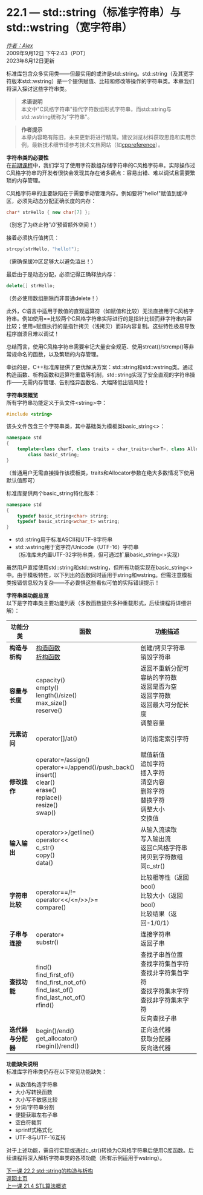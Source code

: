 22.1 — std::string（标准字符串）与std::wstring（宽字符串）  
========================================================

[*作者：Alex*](https://www.learncpp.com/author/Alex/ "查看 Alex 的所有文章")  
2009年9月12日 下午2:43（PDT）  
2023年8月12日更新  

标准库包含众多实用类——但最实用的或许是std::string。std::string（及其宽字符版本std::wstring）是一个提供赋值、比较和修改等操作的字符串类。本章我们将深入探讨这些字符串类。  

> **术语说明**  
> 本文中"C风格字符串"指代字符数组形式字符串，而std::string与std::wstring统称为"字符串"。  

> **作者提示**  
> 本章内容略有陈旧，未来更新将进行精简。建议浏览材料获取思路和实用示例，最新技术细节请参考技术文档网站（如[cppreference](https://en.cppreference.com/w/cpp/string/basic_string)）。  

**字符串类的必要性**  
在[前期课程](66-c-style-strings/)中，我们学习了使用字符数组存储字符串的C风格字符串。实际操作过C风格字符串的开发者很快会发现其存在诸多痛点：容易出错、难以调试且需要繁琐的内存管理。  

C风格字符串的主要缺陷在于需要手动管理内存。例如要将"hello!"赋值到缓冲区，必须先动态分配正确长度的内存：  
```cpp
char* strHello { new char[7] };
```  
（别忘了为终止符'\0'预留额外空间！）  

接着必须执行值拷贝：  
```cpp
strcpy(strHello, "hello!");
```  
（需确保缓冲区足够大以避免溢出！）  

最后由于是动态分配，必须记得正确释放内存：  
```cpp
delete[] strHello;
```  
（务必使用数组删除而非普通delete！）  

此外，C语言中适用于数值的直观运算符（如赋值和比较）无法直接用于C风格字符串。例如使用==比较两个C风格字符串实际进行的是指针比较而非字符串内容比较；使用=赋值执行的是指针拷贝（浅拷贝）而非内容复制。这些特性极易导致程序崩溃且难以调试！  

总结而言，使用C风格字符串需要牢记大量安全规范、使用strcat()/strcmp()等非常规命名的函数，以及繁琐的内存管理。  

幸运的是，C++标准库提供了更优解决方案：std::string和std::wstring类。通过构造函数、析构函数和运算符重载等机制，std::string实现了安全直观的字符串操作——无需内存管理、告别怪异函数名、大幅降低出错风险！  

**字符串类概览**  
所有字符串功能定义于头文件\<string>中：  
```cpp
#include <string>
```  

该头文件包含三个字符串类，其中基础类为模板类basic\_string\<\>：  
```cpp
namespace std
{
    template<class charT, class traits = char_traits<charT>, class Allocator = allocator<charT> >
        class basic_string;
}
```  
（普通用户无需直接操作该模板类，traits和Allocator参数在绝大多数情况下使用默认值即可）  

标准库提供两个basic\_string特化版本：  
```cpp
namespace std
{
    typedef basic_string<char> string;
    typedef basic_string<wchar_t> wstring;
}
```  
* std::string用于标准ASCII和UTF-8字符串  
* std::wstring用于宽字符/Unicode（UTF-16）字符串  
（标准库未内置UTF-32字符串类，但可通过扩展basic\_string\<\>实现）  

虽然用户直接使用std::string和std::wstring，但所有功能实现在basic\_string\<\>中。由于模板特性，以下列出的函数同时适用于string和wstring。但需注意模板类报错信息较为复杂——不必畏惧这些看似可怕的实际错误提示！  

**字符串类功能总览**  
以下是字符串类主要功能列表（多数函数提供多种重载形式，后续课程将详细讲解）：  

| 功能分类            | 函数                                                                 | 功能描述                                                                 |
|---------------------|----------------------------------------------------------------------|--------------------------------------------------------------------------|
| **构造与析构**      | [构造函数](17-2-ststring-construction-and-destruction/)<br>[析构函数](17-2-ststring-construction-and-destruction/) | 创建/拷贝字符串<br>销毁字符串                                            |
| **容量与长度**      | capacity()<br>empty()<br>length()/size()<br>max_size()<br>reserve() | 返回不重新分配可容纳的字符数<br>返回是否为空<br>返回字符数<br>返回最大可分配长度<br>调整容量 |
| **元素访问**        | operator[]/at()                                                     | 访问指定索引字符                                                         |
| **修改操作**        | operator=/assign()<br>operator+=/append()/push_back()<br>insert()<br>clear()<br>erase()<br>replace()<br>resize()<br>swap() | 赋值新值<br>追加字符<br>插入字符<br>清空内容<br>删除字符<br>替换字符<br>调整大小<br>交换值 |
| **输入输出**        | operator\>\>/getline()<br>operator\<\<<br>c_str()<br>copy()<br>data() | 从输入流读取<br>写入输出流<br>返回C风格字符串<br>拷贝到字符数组<br>同c_str() |
| **字符串比较**      | operator==/!=<br>operator<</<=/>>/>=<br>compare()                   | 比较相等性（返回bool）<br>比较大小（返回bool）<br>比较结果（返回-1/0/1） |
| **子串与连接**      | operator+<br>substr()                                               | 连接字符串<br>返回子串                                                   |
| **查找功能**        | find()<br>find_first_of()<br>find_first_not_of()<br>find_last_of()<br>find_last_not_of()<br>rfind() | 查找子串首位置<br>查找字符集首字符<br>查找非字符集首字符<br>查找字符集末字符<br>查找非字符集末字符<br>反向查找子串 |
| **迭代器与分配器**  | begin()/end()<br>get_allocator()<br>rbegin()/rend()                | 正向迭代器<br>获取分配器<br>反向迭代器                                    |

**功能缺失说明**  
标准库字符串类仍存在以下常见功能缺失：  
* 从数值构造字符串  
* 大小写转换函数  
* 大小写不敏感比较  
* 分词/字符串分割  
* 便捷获取左右子串  
* 空白符裁剪  
* sprintf式格式化  
* UTF-8与UTF-16互转  

对于上述功能，需自行实现或通过c_str()转换为C风格字符串后使用C库函数。后续课程将深入解析字符串类的各项功能（所有示例适用于wstring）。  

[下一课 22.2 std::string的构造与析构](Appendix-D/lesson22.2-stdstring-construction-and-destruction.md)  
[返回主页](/)  
[上一课 21.4 STL算法概览](Appendix-D/lesson21.4-stl-algorithms-overview.md)